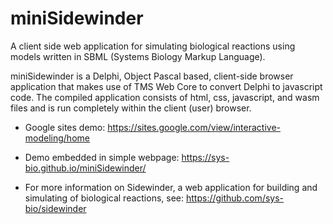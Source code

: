 # miniSidewinder
A client side web application for simulating biological reactions using models written in SBML (Systems Biology Markup Language).

miniSidewinder is a Delphi, Object Pascal based, client-side browser application that makes use of TMS Web Core to convert Delphi to javascript code. The compiled application consists of html, css, javascript, and wasm files and is run completely within the client (user) browser.
- Google sites demo: https://sites.google.com/view/interactive-modeling/home  

- Demo embedded in simple webpage: https://sys-bio.github.io/miniSidewinder/

- For more information on Sidewinder, a web application for building and simulating of biological reactions, see: https://github.com/sys-bio/sidewinder
